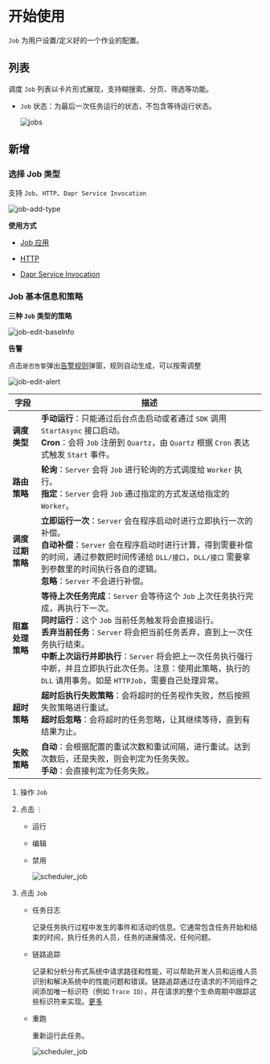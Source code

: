 # 开始使用

`Job` 为用户设置/定义好的一个作业的配置。

## 列表

调度 `Job` 列表以卡片形式展现，支持糊搜索、分页、筛选等功能。

* `Job` 状态：为最后一次任务运行的状态，不包含等待运行状态。

  ![jobs](https://cdn.masastack.com/stack/doc/scheduler/jobs.png)


## 新增

### 选择 Job 类型

支持 `Job`、`HTTP`、`Dapr Service Invocation`

![job-add-type](https://cdn.masastack.com/stack/doc/scheduler/job-add-type.png)

**使用方式**

   - [Job 应用](stack/scheduler/use-guide/scheduler-job-app)

   - [HTTP](stack/scheduler/use-guide/scheduler-http)

   - [Dapr Service Invocation](stack/scheduler/use-guide/scheduler-dapr)


### Job 基本信息和策略

**三种 `Job` 类型的策略**

![job-edit-baseInfo](https://cdn.masastack.com/stack/doc/scheduler/job-edit-baseInfo.png)

**告警**

点击`是否告警`弹出[告警规则](stack/alert/use-guide/alarm-rule)弹窗，规则自动生成，可以按需调整

![job-edit-alert](https://cdn.masastack.com/stack/doc/scheduler/job-edit-alert.png)

| 字段 | 描述 |
| --- | --- |
| **调度类型** | **手动运行**：只能通过后台点击启动或者通过 `SDK` 调用 `StartAsync` 接口启动。<br/>**Cron**：会将 `Job` 注册到 `Quartz`，由 `Quartz` 根据 `Cron` 表达式触发 `Start` 事件。 |
| **路由策略** | **轮询**：`Server` 会将 `Job` 进行轮询的方式调度给 `Worker` 执行。<br/>**指定**：`Server` 会将 `Job` 通过指定的方式发送给指定的 `Worker`。 |
| **调度过期策略** | **立即运行一次**：`Server` 会在程序启动时进行立即执行一次的补偿。<br/>**自动补偿**：`Server` 会在程序启动时进行计算，得到需要补偿的时间，通过参数把时间传递给 `DLL/接口`，`DLL/接口` 需要拿到参数里的时间执行各自的逻辑。<br/>**忽略**：`Server` 不会进行补偿。 |
| **阻塞处理策略** | **等待上次任务完成**：`Server` 会等待这个 `Job` 上次任务执行完成，再执行下一次。<br/>**同时运行**：这个 `Job` 当前任务触发将会直接运行。<br/>**丢弃当前任务**：`Server` 将会把当前任务丢弃，直到上一次任务执行结束。<br/>**中断上次运行并即执行**：`Server` 将会把上一次任务执行强行中断，并且立即执行此次任务。注意：使用此策略，执行的 `DLL` 请用事务。如是 `HTTPJob`，需要自己处理异常。 |
| **超时策略** | **超时后执行失败策略**：会将超时的任务视作失败，然后按照失败策略进行重试。<br/>**超时后忽略**：会将超时的任务忽略，让其继续等待，直到有结果为止。 |
| **失败策略** | **自动**：会根据配置的重试次数和重试间隔，进行重试。达到次数后，还是失败，则会判定为任务失败。<br/>**手动**：会直接判定为任务失败。 |

1. 操作 `Job`

2. 点击 `⋮`

   * 运行
   
   * 编辑
   
   * 禁用

     ![scheduler_job](https://cdn.masastack.com/stack/doc/scheduler/rc1/scheduler_job.png)

3. 点击 `Job`

   * 任务日志

	 记录任务执行过程中发生的事件和活动的信息。它通常包含任务开始和结束的时间，执行任务的人员，任务的进展情况，任何问题。
   
   * 链路追踪
	
	 记录和分析分布式系统中请求路径和性能，可以帮助开发人员和运维人员识别和解决系统中的性能问题和错误。链路追踪通过在请求的不同组件之间添加唯一标识符（例如 `Trace ID`），并在请求的整个生命周期中跟踪这些标识符来实现。[更多](stack/tsc/introduce)

   * 重跑
	   
     重新运行此任务。

     ![scheduler_job](https://cdn.masastack.com/stack/doc/scheduler/rc1/scheduler_task.png)

